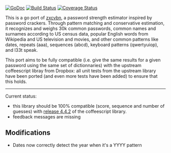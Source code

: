 
[![GoDoc](https://godoc.org/github.com/timbutler/zxcvbn?status.svg)](https://godoc.org/github.com/timbutler/zxcvbn)
[![Build
Status](https://travis-ci.org/trustelem/zxcvbn.svg?branch=master)](https://travis-ci.org/trustelem/zxcvbn)
[![Coverage Status](https://coveralls.io/repos/github/trustelem/zxcvbn/badge.svg?branch=master)](https://coveralls.io/github/trustelem/zxcvbn?branch=master)

This is a go port of [zxcvbn](https://github.com/dropbox/zxcvbn), a password strength estimator inspired by password crackers. Through pattern matching and conservative estimation, it recognizes and weighs 30k common passwords, common names and surnames according to US census data, popular English words from Wikipedia and US television and movies, and other common patterns like dates, repeats (aaa), sequences (abcd), keyboard patterns (qwertyuiop), and l33t speak.

This port aims to be fully compatible (i.e. give the same results for a given password using the same set of dictionnaries) with the upstream coffeescript libray from Dropbox: all unit tests from the upstream library have been ported (and even more tests have been added) to ensure that this holds.

------------------------------------------------------------------------

Current status:

- this library should be 100% compatible (score, sequence and number of guesses) with [release 4.4.2](https://github.com/dropbox/zxcvbn/releases/tag/v4.4.2) of the coffeescript library.
- feedback messages are missing

## Modifications

- Dates now correctly detect the year when it's a YYYY pattern
